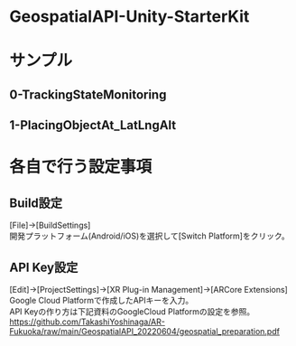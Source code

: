 # GeospatialAPI-Unity-StarterKit
# サンプル
## 0-TrackingStateMonitoring

## 1-PlacingObjectAt_LatLngAlt

# 各自で行う設定事項
## Build設定
[File]->[BuildSettings]
<br>
開発プラットフォーム(Android/iOS)を選択して[Switch Platform]をクリック。
<br>
## API Key設定
[Edit]->[ProjectSettings]->[XR Plug-in Management]->[ARCore Extensions]
<br>
Google Cloud Platformで作成したAPIキーを入力。
<br>
API Keyの作り方は下記資料のGoogleCloud Platformの設定を参照。
<br>
https://github.com/TakashiYoshinaga/AR-Fukuoka/raw/main/GeospatialAPI_20220604/geospatial_preparation.pdf

